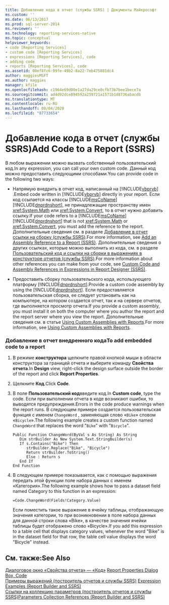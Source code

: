 ```yaml
---
title: Добавление кода в отчет (службы SSRS) | Документы Майкрософт
ms.custom: ''
ms.date: 06/13/2017
ms.prod: sql-server-2014
ms.reviewer: ''
ms.technology: reporting-services-native
ms.topic: conceptual
helpviewer_keywords:
- code [Reporting Services]
- custom code [Reporting Services]
- expressions [Reporting Services], code
- adding code
- reports [Reporting Services], code
ms.assetid: 00ef8fc6-99fe-49b2-8a22-7eb475881dc4
author: maggiesMSFT
ms.author: maggies
manager: kfile
ms.openlocfilehash: c1964e69d00e1a27da29ce8cfb73b7bee1bece7a
ms.sourcegitcommit: ad4d92dce894592a259721a1571b1d8736abacdb
ms.translationtype: MT
ms.contentlocale: ru-RU
ms.lasthandoff: 08/04/2020
ms.locfileid: "87733654"
---
```

# <a name="add-code-to-a-report-ssrs"></a><span data-ttu-id="4e5cb-102">Добавление кода в отчет (службы SSRS)</span><span class="sxs-lookup"><span data-stu-id="4e5cb-102">Add Code to a Report (SSRS)</span></span>
  <span data-ttu-id="4e5cb-103">В любом выражении можно вызвать собственный пользовательский код.</span><span class="sxs-lookup"><span data-stu-id="4e5cb-103">In any expression, you can call your own custom code.</span></span> <span data-ttu-id="4e5cb-104">Данный код можно предоставить следующими способами.</span><span class="sxs-lookup"><span data-stu-id="4e5cb-104">You can provide code in the following two ways:</span></span>  
  
-   <span data-ttu-id="4e5cb-105">Напрямую внедрить в отчет код, написанный на [!INCLUDE[vbprvb](../../includes/vbprvb-md.md)] .</span><span class="sxs-lookup"><span data-stu-id="4e5cb-105">Embed code written in [!INCLUDE[vbprvb](../../includes/vbprvb-md.md)] directly in your report.</span></span> <span data-ttu-id="4e5cb-106">Если код ссылается на классы [!INCLUDE[msCoName](../../includes/msconame-md.md)] [!INCLUDE[dnprdnshort](../../includes/dnprdnshort-md.md)], не принадлежащие пространству имен <xref:System.Math> или <xref:System.Convert>, то в отчет нужно добавить ссылку.</span><span class="sxs-lookup"><span data-stu-id="4e5cb-106">If your code refers to a [!INCLUDE[msCoName](../../includes/msconame-md.md)] [!INCLUDE[dnprdnshort](../../includes/dnprdnshort-md.md)] that is not <xref:System.Math> or <xref:System.Convert>, you must add the reference to the report.</span></span> <span data-ttu-id="4e5cb-107">Дополнительные сведения см. в разделе [Добавление в отчет ссылки на сборку (службы SSRS)](add-an-assembly-reference-to-a-report-ssrs.md).</span><span class="sxs-lookup"><span data-stu-id="4e5cb-107">For more information, see [Add an Assembly Reference to a Report &#40;SSRS&#41;](add-an-assembly-reference-to-a-report-ssrs.md).</span></span> <span data-ttu-id="4e5cb-108">Дополнительные сведения о других ссылках, которые можно выполнить из кода, см. в разделе [Пользовательский код и ссылки на сборки в выражениях в конструкторе отчетов (службы SSRS)](custom-code-and-assembly-references-in-expressions-in-report-designer-ssrs.md).</span><span class="sxs-lookup"><span data-stu-id="4e5cb-108">For more information about other references you can make from your code, see [Custom Code and Assembly References in Expressions in Report Designer &#40;SSRS&#41;](custom-code-and-assembly-references-in-expressions-in-report-designer-ssrs.md).</span></span>  
  
-   <span data-ttu-id="4e5cb-109">Предоставить сборку пользовательского кода, использующего платформу [!INCLUDE[dnprdnshort](../../includes/dnprdnshort-md.md)].</span><span class="sxs-lookup"><span data-stu-id="4e5cb-109">Provide a custom code assembly by using the [!INCLUDE[dnprdnshort](../../includes/dnprdnshort-md.md)].</span></span> <span data-ttu-id="4e5cb-110">Если предоставляется пользовательская сборка, ее следует установить как на компьютере, на котором создается отчет, так и на сервере отчетов, где выполняется просмотр отчета.</span><span class="sxs-lookup"><span data-stu-id="4e5cb-110">If you provide a custom assembly, you must install it on both the computer where you author the report and the report server where you view the report.</span></span> <span data-ttu-id="4e5cb-111">Дополнительные сведения см. в статье [Using Custom Assemblies with Reports](../custom-assemblies/using-custom-assemblies-with-reports.md).</span><span class="sxs-lookup"><span data-stu-id="4e5cb-111">For more information, see [Using Custom Assemblies with Reports](../custom-assemblies/using-custom-assemblies-with-reports.md).</span></span>  
  
### <a name="to-add-embedded-code-to-a-report"></a><span data-ttu-id="4e5cb-112">Добавление в отчет внедренного кода</span><span class="sxs-lookup"><span data-stu-id="4e5cb-112">To add embedded code to a report</span></span>  
  
1.  <span data-ttu-id="4e5cb-113">В режиме **конструктора** щелкните правой кнопкой мыши в области конструктора за границей отчета и выберите команду **Свойства отчета**.</span><span class="sxs-lookup"><span data-stu-id="4e5cb-113">In **Design** view, right-click the design surface outside the border of the report and click **Report Properties**.</span></span>  
  
2.  <span data-ttu-id="4e5cb-114">Щелкните **Код**.</span><span class="sxs-lookup"><span data-stu-id="4e5cb-114">Click **Code**.</span></span>  
  
3.  <span data-ttu-id="4e5cb-115">В поле **Пользовательский код**введите код.</span><span class="sxs-lookup"><span data-stu-id="4e5cb-115">In **Custom code**, type the code.</span></span> <span data-ttu-id="4e5cb-116">Если при выполнении отчета в коде возникают ошибки, то выводятся предупреждения.</span><span class="sxs-lookup"><span data-stu-id="4e5cb-116">Errors in the code produce warnings when the report runs.</span></span> <span data-ttu-id="4e5cb-117">В следующем примере создается пользовательская функция с именем `ChangeWord` , заменяющая слово «`Bike`» словом «`Bicycle`».</span><span class="sxs-lookup"><span data-stu-id="4e5cb-117">The following example creates a custom function named `ChangeWord` that replaces the word "`Bike`" with "`Bicycle`".</span></span>  
  
    ```  
    Public Function ChangeWord(ByVal s As String) As String  
       Dim strBuilder As New System.Text.StringBuilder(s)  
       If s.Contains("Bike") Then  
          strBuilder.Replace("Bike", "Bicycle")  
          Return strBuilder.ToString()  
          Else : Return s  
       End If  
    End Function  
    ```  
  
4.  <span data-ttu-id="4e5cb-118">В следующем примере показывается, как с помощью выражения передать этой функции поле набора данных с именем «Категория».</span><span class="sxs-lookup"><span data-stu-id="4e5cb-118">The following example shows how to pass a dataset field named Category to this function in an expression:</span></span>  
  
    ```  
    =Code.ChangeWord(Fields!Category.Value)  
    ```  
  
     <span data-ttu-id="4e5cb-119">Если поместить такое выражение в ячейку таблицы, отображающую значения категории, то при возникновении в поле набора данных для данной строки слова «Bike», в качестве значения ячейки таблицы будет отображено слово «Bicycle».</span><span class="sxs-lookup"><span data-stu-id="4e5cb-119">If you add this expression to a table cell that displays category values, whenever the word "Bike" is in the dataset field for that row, the table cell value displays the word "Bicycle" instead.</span></span>  
  
## <a name="see-also"></a><span data-ttu-id="4e5cb-120">См. также:</span><span class="sxs-lookup"><span data-stu-id="4e5cb-120">See Also</span></span>  
 <span data-ttu-id="4e5cb-121">[Диалоговое окно «Свойства отчета» — «Код»](../report-properties-dialog-box-code.md) </span><span class="sxs-lookup"><span data-stu-id="4e5cb-121">[Report Properties Dialog Box, Code](../report-properties-dialog-box-code.md) </span></span>  
 <span data-ttu-id="4e5cb-122">[Примеры выражений (построитель отчетов и службы SSRS)](expression-examples-report-builder-and-ssrs.md) </span><span class="sxs-lookup"><span data-stu-id="4e5cb-122">[Expression Examples &#40;Report Builder and SSRS&#41;](expression-examples-report-builder-and-ssrs.md) </span></span>  
 [<span data-ttu-id="4e5cb-123">Ссылки на коллекцию параметров (построитель отчетов и службы SSRS)</span><span class="sxs-lookup"><span data-stu-id="4e5cb-123">Parameters Collection References &#40;Report Builder and SSRS&#41;</span></span>](built-in-collections-parameters-collection-references-report-builder.md)  
  
  
